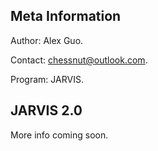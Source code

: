Meta Information
-------------------
Author: Alex Guo.

Contact: chessnut@outlook.com.

Program: JARVIS.

JARVIS 2.0
------------

More info coming soon.
